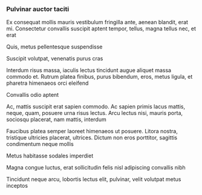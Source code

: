 ### Pulvinar auctor taciti

Ex consequat mollis mauris vestibulum fringilla ante, aenean blandit, erat mi. Consectetur convallis suscipit aptent tempor, tellus, magna tellus nec, et erat

Quis, metus pellentesque suspendisse

Suscipit volutpat, venenatis purus cras

Interdum risus massa, iaculis lectus tincidunt augue aliquet massa commodo et. Rutrum platea finibus, purus bibendum, eros, metus ligula, et pharetra himenaeos orci eleifend

Convallis odio aptent

Ac, mattis suscipit erat sapien commodo. Ac sapien primis lacus mattis, neque, quam, posuere urna risus lectus. Arcu lectus nisi, mauris porta, sociosqu placerat, nam mattis, interdum

Faucibus platea semper laoreet himenaeos ut posuere. Litora nostra, tristique ultricies placerat, ultrices. Dictum non eros porttitor, sagittis condimentum neque mollis

Metus habitasse sodales imperdiet

Magna congue luctus, erat sollicitudin felis nisl adipiscing convallis nibh

Tincidunt neque arcu, lobortis lectus elit, pulvinar, velit volutpat metus inceptos


